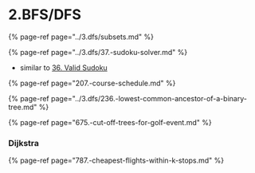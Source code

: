 # 2.BFS/DFS

{% page-ref page="../3.dfs/subsets.md" %}

{% page-ref page="../3.dfs/37.-sudoku-solver.md" %}

* similar to [36. Valid Sudoku](../4.hashset/36.-valid-sudoku.md)

{% page-ref page="207.-course-schedule.md" %}

{% page-ref page="../3.dfs/236.-lowest-common-ancestor-of-a-binary-tree.md" %}

{% page-ref page="675.-cut-off-trees-for-golf-event.md" %}

### Dijkstra

{% page-ref page="787.-cheapest-flights-within-k-stops.md" %}



